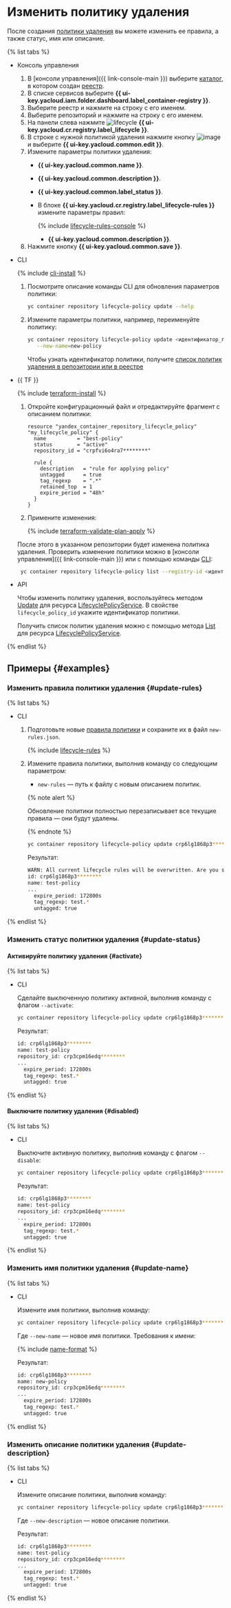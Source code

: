 # Изменить политику удаления

После создания [политики удаления](../../concepts/lifecycle-policy.md) вы можете изменить ее правила, а также статус, имя или описание.

{% list tabs %}

- Консоль управления

  1. В [консоли управления]({{ link-console-main }}) выберите [каталог](../../../resource-manager/concepts/resources-hierarchy.md#folder), в котором создан [реестр](../../concepts/registry.md).
  1. В списке сервисов выберите **{{ ui-key.yacloud.iam.folder.dashboard.label_container-registry }}**.
  1. Выберите реестр и нажмите на строку с его именем.
  1. Выберите репозиторий и нажмите на строку с его именем.
  1. На панели слева нажмите ![lifecycle](../../../_assets/console-icons/arrows-rotate-right.svg) **{{ ui-key.yacloud.cr.registry.label_lifecycle }}**.
  1. В строке с нужной политикой удаления нажмите кнопку ![image](../../../_assets/console-icons/ellipsis.svg) и выберите **{{ ui-key.yacloud.common.edit }}**.
  1. Измените параметры политики удаления:
     * **{{ ui-key.yacloud.common.name }}**.
     * **{{ ui-key.yacloud.common.description }}**.
     * **{{ ui-key.yacloud.common.label_status }}**.
     * В блоке **{{ ui-key.yacloud.cr.registry.label_lifecycle-rules }}** измените параметры правил:

       {% include [lifecycle-rules-console](../../../_includes/container-registry/lifecycle-rules-console.md) %}

       * **{{ ui-key.yacloud.common.description }}**.
  1. Нажмите кнопку **{{ ui-key.yacloud.common.save }}**.

- CLI

  {% include [cli-install](../../../_includes/cli-install.md) %}

  1. Посмотрите описание команды CLI для обновления параметров политики:

     ```bash
     yc container repository lifecycle-policy update --help
     ```

  1. Измените параметры политики, например, переименуйте политику:

     ```bash
     yc container repository lifecycle-policy update <идентификатор_политики> \
        --new-name=new-policy
     ```

     Чтобы узнать идентификатор политики, получите [список политик удаления в репозитории или в реестре](lifecycle-policy-list.md#lifecycle-policy-list)

- {{ TF }}

  {% include [terraform-install](../../../_includes/terraform-install.md) %}

  1. Откройте конфигурационный файл и отредактируйте фрагмент с описанием политики:

      ```hcl
      resource "yandex_container_repository_lifecycle_policy" "my_lifecycle_policy" {
        name          = "best-policy"
        status        = "active"
        repository_id = "crpfvi6o4ra7********"

        rule {
          description   = "rule for applying policy"
          untagged      = true
          tag_regexp    = ".*"
          retained_top  = 1
          expire_period = "48h"
        }
      }
      ```

  1. Примените изменения:

      {% include [terraform-validate-plan-apply](../../../_tutorials/terraform-validate-plan-apply.md) %}

  После этого в указанном репозитории будет изменена политика удаления. Проверить изменение политики можно в [консоли управления]({{ link-console-main }}) или с помощью команды [CLI](../../../cli/quickstart.md):

    ```bash
     yc container repository lifecycle-policy list --registry-id <идентификатор_реестра>
    ```

- API

  Чтобы изменить политику удаления, воспользуйтесь методом [Update](../../api-ref/grpc/lifecycle_policy_service.md#Update) для ресурса [LifecyclePolicyService](../../api-ref/grpc/lifecycle_policy_service.md). В свойстве `lifecycle_policy_id` укажите идентификатор политики.

  Получить список политик удаления можно с помощью метода [List](../../api-ref/grpc/lifecycle_policy_service.md#List) для ресурса [LifecyclePolicyService](../../api-ref/grpc/lifecycle_policy_service.md).

{% endlist %}

## Примеры {#examples}

### Изменить правила политики удаления {#update-rules}

{% list tabs %}

- CLI

  1. Подготовьте новые [правила политики](../../concepts/lifecycle-policy.md#lifecycle-rules) и сохраните их в файл `new-rules.json`.

     {% include [lifecycle-rules](../../../_includes/container-registry/lifecycle-rules.md) %}

  1. Измените правила политики, выполнив команду со следующим параметром:
     * `new-rules` — путь к файлу с новым описанием политик.

     {% note alert %}

     Обновление политики полностью перезаписывает все текущие правила — они будут удалены.

     {% endnote %}

     ```bash
     yc container repository lifecycle-policy update crp6lg1868p3******** --new-rules ./new-rules.json
     ```

     Результат:

     ```bash
     WARN: All current lifecycle rules will be overwritten. Are you sure?[y/N] y
     id: crp6lg1868p3********
     name: test-policy
     ...
       expire_period: 172800s
       tag_regexp: test.*
       untagged: true
     ```

{% endlist %}

### Изменить статус политики удаления {#update-status}

#### Активируйте политику удаления {#activate}

{% list tabs %}

- CLI

  Сделайте выключенную политику активной, выполнив команду с флагом `--activate`:

  ```bash
  yc container repository lifecycle-policy update crp6lg1868p3******** --activate
  ```

  Результат:

  ```bash
  id: crp6lg1868p3********
  name: test-policy
  repository_id: crp3cpm16edq********
  ...
    expire_period: 172800s
    tag_regexp: test.*
    untagged: true
  ```

{% endlist %}

#### Выключите политику удаления {#disabled}

{% list tabs %}

- CLI

  Выключите активную политику, выполнив команду с флагом `--disable`:

  ```bash
  yc container repository lifecycle-policy update crp6lg1868p3******** --disable
  ```

  Результат:

  ```bash
  id: crp6lg1868p3********
  name: test-policy
  repository_id: crp3cpm16edq********
  ...
    expire_period: 172800s
    tag_regexp: test.*
    untagged: true
  ```

{% endlist %}

### Изменить имя политики удаления {#update-name}

{% list tabs %}

- CLI

  Измените имя политики, выполнив команду:

  ```bash
  yc container repository lifecycle-policy update crp6lg1868p3******** --new-name new-policy
  ```

  Где `--new-name` — новое имя политики. Требования к имени:

  {% include [name-format](../../../_includes/name-format.md) %}

  Результат:

  ```bash
  id: crp6lg1868p3********
  name: new-policy
  repository_id: crp3cpm16edq********
  ...
    expire_period: 172800s
    tag_regexp: test.*
    untagged: true
  ```

{% endlist %}

### Изменить описание политики удаления {#update-description}

{% list tabs %}

- CLI

  Измените описание политики, выполнив команду:

  ```bash
  yc container repository lifecycle-policy update crp6lg1868p3******** --new-description "new description"
  ```

  Где `--new-description` — новое описание политики.

  Результат:

  ```bash
  id: crp6lg1868p3********
  name: test-policy
  repository_id: crp3cpm16edq********
  ...
    expire_period: 172800s
    tag_regexp: test.*
    untagged: true
  ```

{% endlist %}
